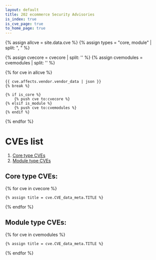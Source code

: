 ```yaml
---
layout: default
title: 202 ecommerce Security Advisories
is_index: true
is_cve_page: true
to_home_page: true
---
```


{% assign allcve = site.data.cve %}
{% assign types = "core, module" | split: ", " %}

{% assign cvecore = cvecore | split: '' %}
{% assign cvemodules = cvemodules | split: '' %}

{% for cve in allcve %}

    {{ cve.affects.vendor.vendor_data | json }}
    {% break %}

    {% if is_core %}
        {% push cve to:cvecore %}
    {% elsif is_module %}
        {% push cve to:cvemodules %}
    {% endif %}

{% endfor %}



# CVEs list

1. [Core type CVEs](#core-type-cves)
2. [Module type CVEs](#module-type-cves)

## Core type CVEs:

{% for cve in cvecore %}

    {% assign title = cve.CVE_data_meta.TITLE %}

{% endfor %}

## Module type CVEs:

{% for cve in cvemodules %}

    {% assign title = cve.CVE_data_meta.TITLE %}

{% endfor %}
